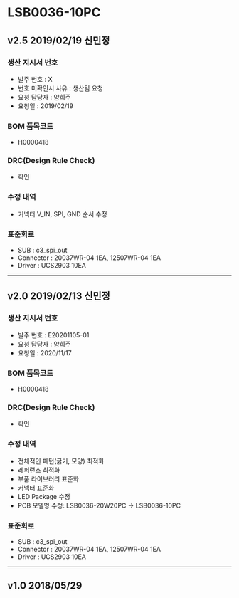 # LSB0036-10PC

## v2.5 2019/02/19 신민정

### 생산 지시서 번호
* 발주 번호 : X
* 번호 미확인시 사유 : 생산팀 요청
* 요청 담당자 : 양희주
* 요청일 : 2019/02/19

### BOM 품목코드
* H0000418

### DRC(Design Rule Check)
* 확인

### 수정 내역
* 커넥터 V_IN, SPI, GND 순서 수정

### 표준회로
* SUB : c3_spi_out
* Connector : 20037WR-04 1EA, 12507WR-04 1EA
* Driver : UCS2903 10EA

----------

## v2.0 2019/02/13 신민정

### 생산 지시서 번호
* 발주 번호 : E20201105-01
* 요청 담당자 : 양희주
* 요청일 : 2020/11/17

### BOM 품목코드
* H0000418

### DRC(Design Rule Check)
* 확인

### 수정 내역
* 전체적인 패턴(굵기, 모양) 최적화
* 레퍼런스 최적화
* 부품 라이브러리 표준화
* 커넥터 표준화
* LED Package 수정
* PCB 모델명 수정: LSB0036-20W20PC → LSB0036-10PC

### 표준회로
* SUB : c3_spi_out
* Connector : 20037WR-04 1EA, 12507WR-04 1EA
* Driver : UCS2903 10EA

----------

## v1.0 2018/05/29
